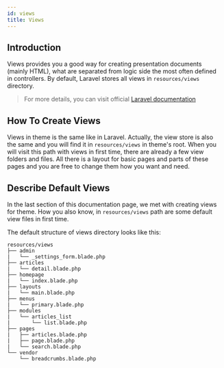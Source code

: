 ```yaml
---
id: views
title: Views
---
```


## Introduction

Views provides you a good way for creating presentation documents (mainly HTML), what are separated from logic side the most 
often defined in controllers. By default, Laravel stores all views in `resources/views` directory.

> For more details, you can visit official [Laravel documentation](https://laravel.com/docs/5.8/views)

## How To Create Views

Views in theme is the same like in Laravel. Actually, the view store is also the same and you will find it in `resources/views` in 
theme's root. When you will visit this path with views in first time, there are already a few view folders and files. All there is 
a layout for basic pages and parts of these pages and you are free to change them how you want and need.

## Describe Default Views

In the last section of this documentation page, we met with creating views for theme. How you also know, in `resources/views` path 
are some default view files in first time.

The default structure of views directory looks like this:
```text
resources/views
├── admin
|   └── _settings_form.blade.php
├── articles
|   └── detail.blade.php
├── homepage
|   └── index.blade.php
├── layouts
|   └── main.blade.php
├── menus
|   └── primary.blade.php
├── modules
|   └── articles_list
|       └── list.blade.php
├── pages
|   ├── articles.blade.php
|   ├── page.blade.php
|   └── search.blade.php
└── vendor
    └── breadcrumbs.blade.php
```